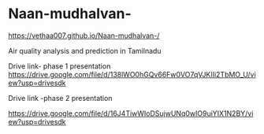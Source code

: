 # Naan-mudhalvan-

https://vethaa007.github.io/Naan-mudhalvan-/


Air quality analysis and prediction in Tamilnadu 

Drive link- phase 1 presentation
https://drive.google.com/file/d/138lWO0hGQv66Fw0VO7qVJKIIi2TbMO_U/view?usp=drivesdk

Drive link -phase 2 presentation

https://drive.google.com/file/d/16J4TiwWIoDSujwUNq0wIO9uiYIX1N2BY/view?usp=drivesdk
